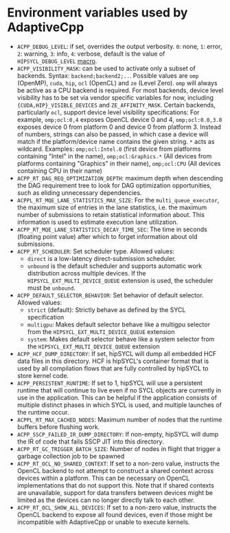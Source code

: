 # Environment variables used by AdaptiveCpp

* `ACPP_DEBUG_LEVEL`: if set, overrides the output verbosity. `0`: none, `1`: error, `2`: warning, `3`: info, `4`: verbose, default is the value of `HIPSYCL_DEBUG_LEVEL` [macro](macros.md).
* `ACPP_VISIBILITY_MASK`: can be used to activate only a subset of backends. Syntax: `backend;backend2;..`. Possible values are `omp` (OpenMP), `cuda`, `hip`, `ocl` (OpenCL) and `ze` (Level Zero). `omp` will always be active as a CPU backend is required. For most backends, device level visibility has to be set via vendor specific variables for now, including `{CUDA,HIP}_VISIBLE_DEVICES` and `ZE_AFFINITY_MASK`. Certain backends, particularly `ocl`, support device level visibility specifications: For example, `omp;ocl:0,4` exposes OpenCL device 0 and 4, `omp;ocl:0.0,3.0` exposes device 0 from platform 0 and device 0 from platform 3. Instead of numbers, strings can also be passed, in which case a device will match if the platform/device name contains the given string. `*` acts as wildcard. Examples: `omp;ocl:Intel.0` (first device from platforms containing "Intel" in the name), `omp;ocl:Graphics.*` (All devices from platforms containing "Graphics" in their name), `omp;ocl:CPU` (All devices containing CPU in their name)
* `ACPP_RT_DAG_REQ_OPTIMIZATION_DEPTH`: maximum depth when descending the DAG requirement tree to look for DAG optimization opportunities, such as eliding unnecessary dependencies.
* `ACPPL_RT_MQE_LANE_STATISTICS_MAX_SIZE`: For the `multi_queue_executor`, the maximum size of entries in the lane statistics, i.e. the maximum number of submissions to retain statistical information about. This information is used to estimate execution lane utilization.
* `ACPP_RT_MQE_LANE_STATISTICS_DECAY_TIME_SEC`: The time in seconds (floating point value) after which to forget information about old submissions.
* `ACPP_RT_SCHEDULER`: Set scheduler type. Allowed values: 
    * `direct` is a low-latency direct-submission scheduler. 
    * `unbound` is the default scheduler and supports automatic work distribution across multiple devices. If the `HIPSYCL_EXT_MULTI_DEVICE_QUEUE` extension is used, the scheduler must be `unbound`.
* `ACPP_DEFAULT_SELECTOR_BEHAVIOR`: Set behavior of default selector. Allowed values:
    * `strict` (default): Strictly behave as defined by the SYCL specification
    * `multigpu`: Makes default selector behave like a multigpu selector from the `HIPSYCL_EXT_MULTI_DEVICE_QUEUE` extension
    * `system`: Makes default selector behave like a system selector from the `HIPSYCL_EXT_MULTI_DEVICE_QUEUE` extension
* `ACPP_HCF_DUMP_DIRECTORY`: If set, hipSYCL will dump all embedded HCF data files in this directory. HCF is hipSYCL's container format that is used by all compilation flows that are fully controlled by hipSYCL to store kernel code.
* `ACPP_PERSISTENT_RUNTIME`: If set to 1, hipSYCL will use a persistent runtime that will continue to live even if no SYCL objects are currently in use in the application. This can be helpful if the application consists of multiple distinct phases in which SYCL is used, and multiple launches of the runtime occur.
* `ACPPL_RT_MAX_CACHED_NODES`: Maximum number of nodes that the runtime buffers before flushing work.
* `ACPP_SSCP_FAILED_IR_DUMP_DIRECTORY`: If non-empty, hipSYCL will dump the IR of code that fails SSCP JIT into this directory.
* `ACPP_RT_GC_TRIGGER_BATCH_SIZE`: Number of nodes in flight that trigger a garbage collection job to be spawned
* `ACPP_RT_OCL_NO_SHARED_CONTEXT`: If set to a non-zero value, instructs the OpenCL backend to not attempt to construct a shared context across devices within a platform. This can be necessary on OpenCL implementations that do not support this. Note that if shared contexts are unavailable, support for data transfers between devices might be limited as the devices can no longer directly talk to each other.
* `ACPP_RT_OCL_SHOW_ALL_DEVICES`: If set to a non-zero value, instructs the OpenCL backend to expose all found devices, even if those might be incompatible with AdaptiveCpp or unable to execute kernels.